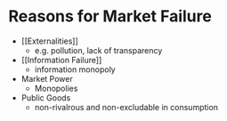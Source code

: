# Reasons for Market Failure
- [[Externalities]]
	- e.g. pollution, lack of transparency
- [[Information Failure]]
	- information monopoly
- Market Power
	- Monopolies
- Public Goods
	- non-rivalrous and non-excludable in consumption
